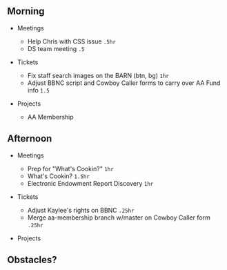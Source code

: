 ## Morning

- Meetings
    - Help Chris with CSS issue `.5hr`
    - DS team meeting `.5`


- Tickets
    - Fix staff search images on the BARN (btn, bg) `1hr`
    - Adjust BBNC script and Cowboy Caller forms to carry over AA Fund info `1.5`


- Projects
    - AA Membership


## Afternoon

- Meetings
    - Prep for "What's Cookin?" `1hr`
    - What's Cookin? `1.5hr`
    - Electronic Endowment Report Discovery `1hr`


- Tickets
    - Adjust Kaylee's rights on BBNC `.25hr`
    - Merge aa-membership branch w/master on Cowboy Caller form `.25hr`


- Projects


## Obstacles?

